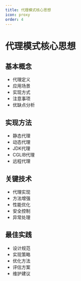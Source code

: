 ```yaml
---
title: 代理模式核心思想
icon: proxy
order: 4
---
```


# 代理模式核心思想

## 基本概念
- 代理定义
- 应用场景
- 实现方式
- 注意事项
- 优缺点分析

## 实现方法
- 静态代理
- 动态代理
- JDK代理
- CGLIB代理
- 远程代理

## 关键技术
- 代理实现
- 方法增强
- 性能优化
- 安全控制
- 异常处理

## 最佳实践
- 设计规范
- 实现策略
- 优化方法
- 评估方案
- 维护建议
